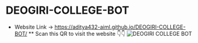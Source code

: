 # DEOGIRI-COLLEGE-BOT
* Website Link -> https://aditya432-aiml.github.io/DEOGIRI-COLLEGE-BOT/
** Scan this QR to visit the website 👇👇
![DEOGIRI COLLEGE BOT](https://user-images.githubusercontent.com/81558819/209705974-955b11a7-a820-4f31-8a21-b3f0cbe5644e.png)
